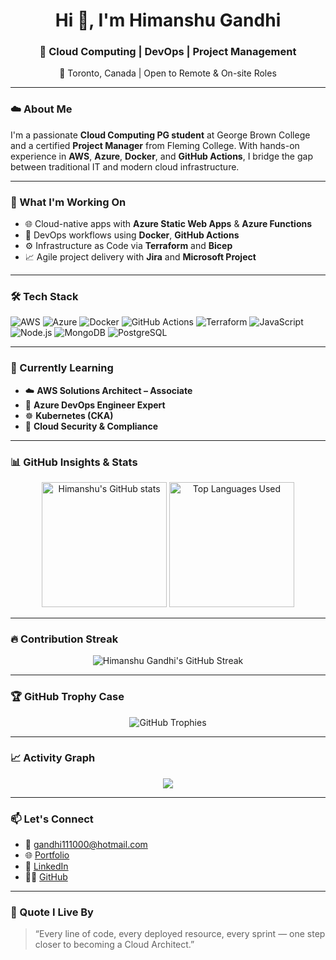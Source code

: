<!-- Himanshu Gandhi README.md -->

<h1 align="center">Hi 👋, I'm Himanshu Gandhi</h1>
<h3 align="center">🚀 Cloud Computing | DevOps | Project Management</h3>
<p align="center">📍 Toronto, Canada | Open to Remote & On-site Roles</p>

---

### ☁️ About Me
I'm a passionate **Cloud Computing PG student** at George Brown College and a certified **Project Manager** from Fleming College. With hands-on experience in **AWS**, **Azure**, **Docker**, and **GitHub Actions**, I bridge the gap between traditional IT and modern cloud infrastructure.

---

### 🔧 What I'm Working On
- 🌐 Cloud-native apps with **Azure Static Web Apps** & **Azure Functions**
- 🐳 DevOps workflows using **Docker**, **GitHub Actions**
- ⚙️ Infrastructure as Code via **Terraform** and **Bicep**
- 📈 Agile project delivery with **Jira** and **Microsoft Project**

---

### 🛠️ Tech Stack
![AWS](https://img.shields.io/badge/AWS-232F3E?style=for-the-badge&logo=amazonaws&logoColor=white)
![Azure](https://img.shields.io/badge/Microsoft%20Azure-0078D4?style=for-the-badge&logo=microsoftazure&logoColor=white)
![Docker](https://img.shields.io/badge/Docker-2496ED?style=for-the-badge&logo=docker&logoColor=white)
![GitHub Actions](https://img.shields.io/badge/GitHub%20Actions-2088FF?style=for-the-badge&logo=githubactions&logoColor=white)
![Terraform](https://img.shields.io/badge/Terraform-7B42BC?style=for-the-badge&logo=terraform&logoColor=white)
![JavaScript](https://img.shields.io/badge/JavaScript-F7DF1E?style=for-the-badge&logo=javascript&logoColor=black)
![Node.js](https://img.shields.io/badge/Node.js-339933?style=for-the-badge&logo=nodedotjs&logoColor=white)
![MongoDB](https://img.shields.io/badge/MongoDB-47A248?style=for-the-badge&logo=mongodb&logoColor=white)
![PostgreSQL](https://img.shields.io/badge/PostgreSQL-336791?style=for-the-badge&logo=postgresql&logoColor=white)

---

### 🧠 Currently Learning
- ☁️ **AWS Solutions Architect – Associate**
- 🔁 **Azure DevOps Engineer Expert**
- ☸️ **Kubernetes (CKA)**
- 🔐 **Cloud Security & Compliance**

---

### 📊 GitHub Insights & Stats

<p align="center">
  <img src="https://github-readme-stats.vercel.app/api?username=himanshu3024&show_icons=true&include_all_commits=true&count_private=true&theme=tokyonight&hide_border=false&border_radius=10" alt="Himanshu's GitHub stats" height="200"/>
  <img src="https://github-readme-stats.vercel.app/api/top-langs/?username=himanshu3024&layout=compact&theme=tokyonight&hide_border=false&border_radius=10" alt="Top Languages Used" height="200"/>
</p>

---

### 🔥 Contribution Streak

<p align="center">
  <img src="https://github-readme-streak-stats.herokuapp.com/?user=himanshu3024&theme=tokyonight&hide_border=false&border_radius=10" alt="Himanshu Gandhi's GitHub Streak" />
</p>


---

### 🏆 GitHub Trophy Case

<p align="center">
  <img src="https://github-profile-trophy.vercel.app/?username=himanshu3024&theme=monokai&no-frame=false&row=1&column=7" alt="GitHub Trophies" />
</p>

---

### 📈 Activity Graph

<p align="center">
  <img src="https://github-readme-activity-graph.vercel.app/graph?username=himanshu3024&theme=dracula&hide_border=true&area=true" />
</p>


---


### 📫 Let's Connect

- 📧 [gandhi111000@hotmail.com](mailto:gandhi111000@hotmail.com)
- 🌐 [Portfolio](https://your-portfolio-link.com)
- 👔 [LinkedIn](https://www.linkedin.com/in/himanshu-gandhi3024)
- 🧑‍💻 [GitHub](https://github.com/himanshu3024)

---

### 💬 Quote I Live By
> “Every line of code, every deployed resource, every sprint — one step closer to becoming a Cloud Architect.”

